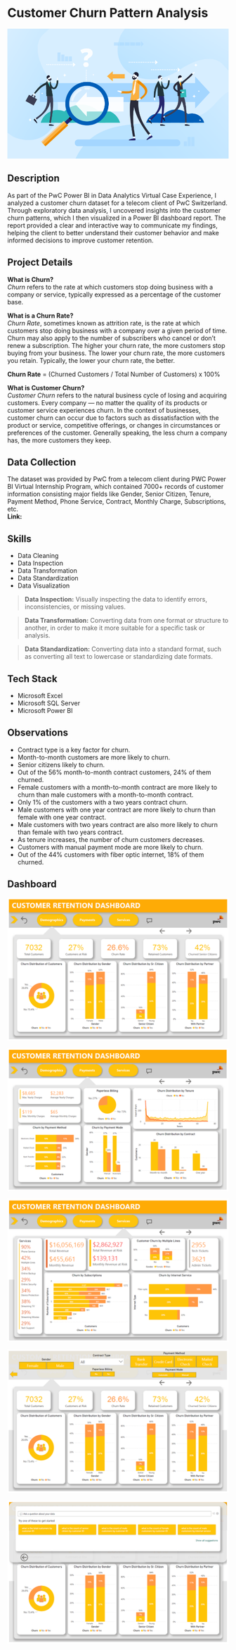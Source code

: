 # Customer Churn Pattern Analysis

![Banner](Images/customer-churn-analysis-cover.png)


## Description
As part of the PwC Power BI in Data Analytics Virtual Case Experience, I analyzed a customer churn dataset for a telecom client of PwC Switzerland. Through exploratory data analysis, I uncovered insights into the customer churn patterns, which I then visualized in a Power BI dashboard report. The report provided a clear and interactive way to communicate my findings, helping the client to better understand their customer behavior and make informed decisions to improve customer retention.

## Project Details

**What is Churn?** \
*Churn* refers to the rate at which customers stop doing business with a company or service, typically expressed as a percentage of the customer base. 

**What is a Churn Rate?** \
*Churn Rate*, sometimes known as attrition rate, is the rate at which customers stop doing business with a company over a given period of time. Churn may also apply to the number of subscribers who cancel or don’t renew a subscription. The higher your churn rate, the more customers stop buying from your business. The lower your churn rate, the more customers you retain. Typically, the lower your churn rate, the better.

**Churn Rate** = (Churned Customers / Total Number of Customers) x 100%

**What is Customer Churn?** \
*Customer Churn* refers to the natural business cycle of losing and acquiring customers. 
Every company — no matter the quality of its products or customer service experiences churn. In the context of businesses, customer churn can occur due to factors such as dissatisfaction with the product or service, competitive offerings, or changes in circumstances or preferences of the customer.
Generally speaking, the less churn a company has, the more customers they keep.


## Data Collection

The dataset was provided by PwC from a telecom client during PWC Power BI Virtual Internship Program, which contained 7000+ records of customer information consisting major fields like Gender, Senior Citizen, Tenure, Payment Method, Phone Service, Contract, Monthly Charge, Subscriptions, etc. \
**Link:**


## Skills
- Data Cleaning 
- Data Inspection 
- Data Transformation 
- Data Standardization 
- Data Visualization 

> **Data Inspection:** Visually inspecting the data to identify errors, inconsistencies, or missing values.

> **Data Transformation:** Converting data from one format or structure to another, in order to make it more   suitable for a specific task or analysis.

> **Data Standardization:** Converting data into a standard format, such as converting all text to lowercase or standardizing date formats.

## Tech Stack

- Microsoft Excel 
- Microsoft SQL Server
- Microsoft Power BI


## Observations

- Contract type is a key factor for churn.
- Month-to-month  customers are more likely to churn. 
- Senior citizens likely to churn.
- Out of the 56% month-to-month contract customers, 24% of them churned. 
- Female customers with a month-to-month contract are more likely to churn than male customers with a month-to-month contract.
- Only 1% of the customers with a two years contract churn.
- Male customers with one year contract are more likely to churn than female with one year contract.
- Male customers with two years contract are also more likely to churn than female with two years contract.
- As tenure increases, the number of churn customers decreases.
- Customers with manual payment mode are more likely to churn.
- Out of the 44% customers with fiber optic internet, 18% of them churned. 

## Dashboard

![1. Demographics](Images/1-Demographics.png)

![2. Payments](Images/2-Payments.png)

![3. Services](Images/3-Services.png)

![4. Filters](Images/4-Filters.png)

![5. Q&A](Images/5-Q&A.png)

